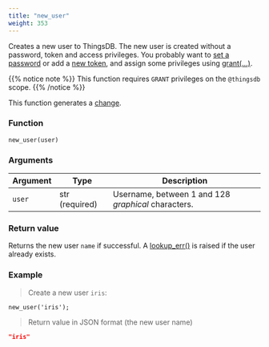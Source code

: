 ```yaml
---
title: "new_user"
weight: 353
---
```


Creates a new user to ThingsDB. The new user is created without a password, token and access privileges.
You probably want to [set a password](../../thingsdb-api/set_password) or add a [new token](../../thingsdb-api/new_token), and assign some privileges using [grant(...)](../../thingsdb-api/grant).

{{% notice note %}}
This function requires `GRANT` privileges on the `@thingsdb` scope.
{{% /notice %}}

This function generates a [change](../../overview/changes).

### Function

`new_user(user)`

### Arguments

Argument | Type | Description
-------- | ---- | -----------
`user` | str (required) | Username, between 1 and 128 *graphical* characters.

### Return value

Returns the new user `name` if successful. A [lookup_err()](../../errors/lookup_err) is raised
if the user already exists.

### Example

> Create a new user `iris`:

```thingsdb,json_response,@t
new_user('iris');
```

> Return value in JSON format (the new user name)

```json
"iris"
```
